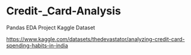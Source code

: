 # Credit-_Card-Analysis
Pandas EDA Project
Kaggle Dataset

https://www.kaggle.com/datasets/thedevastator/analyzing-credit-card-spending-habits-in-india
